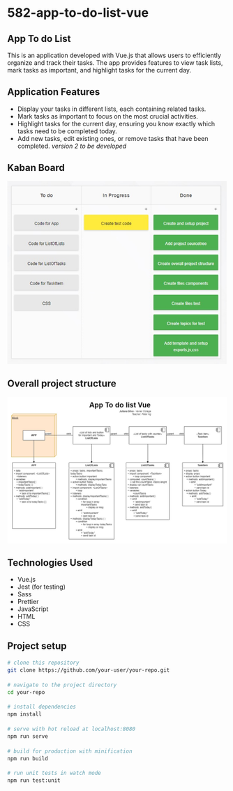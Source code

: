 # 582-app-to-do-list-vue

## App To do List

This is an application developed with Vue.js that allows users to efficiently organize and track their tasks. The app provides features to view task lists, mark tasks as important, and highlight tasks for the current day.

## Application Features

- Display your tasks in different lists, each containing related tasks.
- Mark tasks as important to focus on the most crucial activities.
- Highlight tasks for the current day, ensuring you know exactly which tasks need to be completed today.
- Add new tasks, edit existing ones, or remove tasks that have been completed. *version 2 to be developed*
## Kaban Board

![Project Image](/docs//img/kaban-app-to-do-list-vue.jpg)

## Overall project structure

![Project Image](/docs//img/582-app-to-do-list-vue.jpg)

## Technologies Used

- Vue.js
- Jest (for testing)
- Sass
- Prettier
- JavaScript
- HTML
- CSS
## Project setup

```bash
# clone this repository
git clone https://github.com/your-user/your-repo.git

# navigate to the project directory
cd your-repo

# install dependencies
npm install

# serve with hot reload at localhost:8080
npm run serve

# build for production with minification
npm run build

# run unit tests in watch mode
npm run test:unit
```
